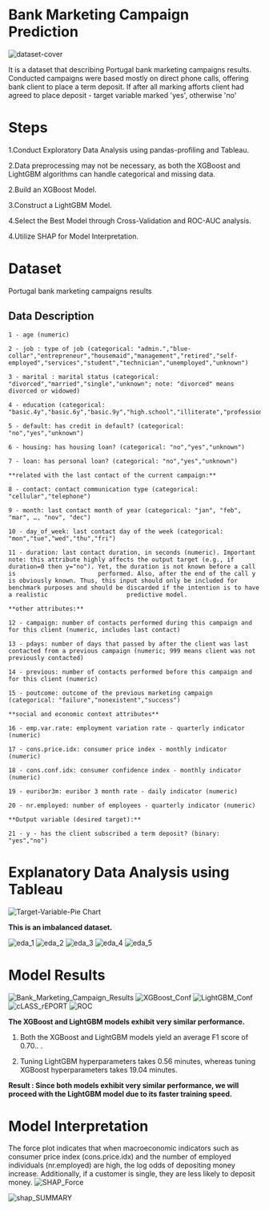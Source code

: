 # Bank Marketing Campaign Prediction

![dataset-cover](https://github.com/ufuksecilmis/Bank_Marketing_Campaign_Prediction/assets/51096261/7d34113b-68e7-406d-87b2-e17dc4fd4c53)


It is a dataset that describing Portugal bank marketing campaigns results.
Conducted campaigns were based mostly on direct phone calls, offering bank client to place a term deposit.
If after all marking afforts client had agreed to place deposit - target variable marked 'yes', otherwise 'no'

# Steps

1.Conduct Exploratory Data Analysis using pandas-profiling and Tableau.

2.Data preprocessing may not be necessary, as both the XGBoost and LightGBM algorithms can handle categorical and missing data.

2.Build an XGBoost Model.

3.Construct a LightGBM Model.

4.Select the Best Model through Cross-Validation and ROC-AUC analysis.

4.Utilize SHAP for Model Interpretation.

# Dataset
Portugal bank marketing campaigns results

## Data Description

    1 - age (numeric)

    2 - job : type of job (categorical: "admin.","blue-collar","entrepreneur","housemaid","management","retired","self-employed","services","student","technician","unemployed","unknown")

    3 - marital : marital status (categorical: "divorced","married","single","unknown"; note: "divorced" means divorced or widowed)

    4 - education (categorical: "basic.4y","basic.6y","basic.9y","high.school","illiterate","professional.course","university.degree","unknown")

    5 - default: has credit in default? (categorical: "no","yes","unknown")

    6 - housing: has housing loan? (categorical: "no","yes","unknown")

    7 - loan: has personal loan? (categorical: "no","yes","unknown")

    **related with the last contact of the current campaign:**
    
    8 - contact: contact communication type (categorical: "cellular","telephone")

    9 - month: last contact month of year (categorical: "jan", "feb", "mar", …, "nov", "dec")

    10 - day_of_week: last contact day of the week (categorical: "mon","tue","wed","thu","fri")

    11 - duration: last contact duration, in seconds (numeric). Important note: this attribute highly affects the output target (e.g., if duration=0 then y="no"). Yet, the duration is not known before a call is                       performed. Also, after the end of the call y is obviously known. Thus, this input should only be included for benchmark purposes and should be discarded if the intention is to have a realistic                      predictive model.
    
    **other attributes:**

    12 - campaign: number of contacts performed during this campaign and for this client (numeric, includes last contact)

    13 - pdays: number of days that passed by after the client was last contacted from a previous campaign (numeric; 999 means client was not previously contacted)

    14 - previous: number of contacts performed before this campaign and for this client (numeric)

    15 - poutcome: outcome of the previous marketing campaign (categorical: "failure","nonexistent","success")
    
    **social and economic context attributes**

    16 - emp.var.rate: employment variation rate - quarterly indicator (numeric)

    17 - cons.price.idx: consumer price index - monthly indicator (numeric)

    18 - cons.conf.idx: consumer confidence index - monthly indicator (numeric)

    19 - euribor3m: euribor 3 month rate - daily indicator (numeric)

    20 - nr.employed: number of employees - quarterly indicator (numeric)

    **Output variable (desired target):**

    21 - y - has the client subscribed a term deposit? (binary: "yes","no")

# Explanatory Data Analysis using Tableau

![Target-Variable-Pie Chart](https://github.com/ufuksecilmis/Bank_Marketing_Campaign_Prediction/assets/51096261/e95fd774-d381-465a-b019-d0b76d6b65d0)


**This is an imbalanced dataset.**


![eda_1](https://github.com/ufuksecilmis/Bank_Marketing_Campaign_Prediction/assets/51096261/030984ad-26e9-4f0f-89e0-f8f1946c5654)
![eda_2](https://github.com/ufuksecilmis/Bank_Marketing_Campaign_Prediction/assets/51096261/1cdebda5-0c4a-488c-afad-1887a3b1af91)
![eda_3](https://github.com/ufuksecilmis/Bank_Marketing_Campaign_Prediction/assets/51096261/30dd6cf1-7930-451e-80ec-5dc6b3b00754)
![eda_4](https://github.com/ufuksecilmis/Bank_Marketing_Campaign_Prediction/assets/51096261/36c0af4e-eabe-428b-b18e-432151ff77a3)
![eda_5](https://github.com/ufuksecilmis/Bank_Marketing_Campaign_Prediction/assets/51096261/ef4be4ba-14a6-48fd-b340-a36404c6e3ce)


# Model Results

![Bank_Marketing_Campaign_Results](https://github.com/ufuksecilmis/Bank_Marketing_Campaign_Prediction/assets/51096261/91dfa23d-6103-471f-8852-bd61d84ed16b)
![XGBoost_Conf](https://github.com/ufuksecilmis/Bank_Marketing_Campaign_Prediction/assets/51096261/a197f238-268f-46af-ae18-e18119e006cd)
![LightGBM_Conf](https://github.com/ufuksecilmis/Bank_Marketing_Campaign_Prediction/assets/51096261/13f39468-89be-430f-ab50-61b52d4ffe77)
![cLASS_rEPORT](https://github.com/ufuksecilmis/Bank_Marketing_Campaign_Prediction/assets/51096261/273e8d20-93c7-4491-b68e-12cbc80447d0)
![ROC](https://github.com/ufuksecilmis/Bank_Marketing_Campaign_Prediction/assets/51096261/00f44e3d-3651-4e35-9367-a406c1c465c7)

**The XGBoost and LightGBM models exhibit very similar performance.**

1. Both the XGBoost and LightGBM models yield an average F1 score of 0.70.. .

2. Tuning LightGBM hyperparameters takes 0.56 minutes, whereas tuning XGBoost hyperparameters takes 19.04 minutes.

**Result : Since both models exhibit very similar performance, we will proceed with the LightGBM model due to its faster training speed.**


# Model Interpretation
The force plot indicates that when macroeconomic indicators such as consumer price index (cons.price.idx) and the number of employed individuals (nr.employed) are high, the log odds of depositing money increase. Additionally, if a customer is single, they are less likely to deposit money.
![SHAP_Force](https://github.com/ufuksecilmis/Bank_Marketing_Campaign_Prediction/assets/51096261/84129729-16f7-4a24-9036-f1cc41205d93)


![shap_SUMMARY](https://github.com/ufuksecilmis/Bank_Marketing_Campaign_Prediction/assets/51096261/e18305ea-7c6b-4c62-b846-a497f9f4364b)

